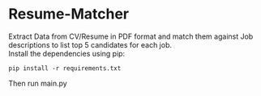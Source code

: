 # Resume-Matcher
Extract Data from CV/Resume in PDF format and match them against Job descriptions to list top 5 candidates for each job.<br>
Install the dependencies using pip:
```
pip install -r requirements.txt
```
Then run main.py
